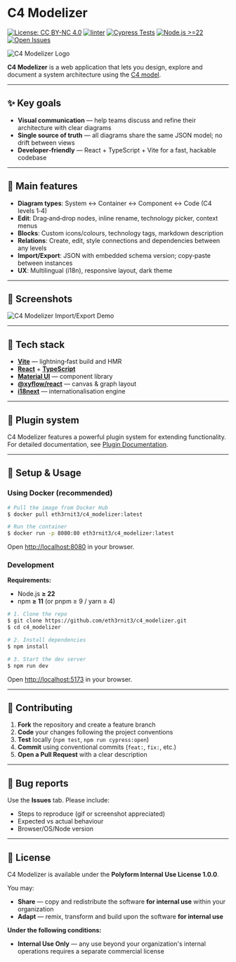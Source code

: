 # C4 Modelizer

[![License: CC BY-NC 4.0](https://img.shields.io/badge/license-CC--BY--NC%204.0-lightgrey.svg)](https://creativecommons.org/licenses/by-nc/4.0/)
[![linter](https://github.com/archivisio/c4_modelizer/actions/workflows/lint.yaml/badge.svg)](https://github.com/archivisio/c4_modelizer/actions/workflows/lint.yaml)
[![Cypress Tests](https://github.com/archivisio/c4_modelizer/actions/workflows/cypress.yml/badge.svg)](https://github.com/archivisio/c4_modelizer/actions/workflows/cypress.yml)
[![Node.js >=22](https://img.shields.io/badge/node-%3E%3D22-brightgreen.svg)](https://nodejs.org/)
[![Open Issues](https://img.shields.io/github/issues/archivisio/c4_modelizer)](https://github.com/archivisio/c4_modelizer/issues)

![C4 Modelizer Logo](/public/logo.svg)

**C4 Modelizer** is a web application that lets you design, explore and document a system architecture using the [C4 model](https://c4model.com/).

---

## ✨ Key goals

* **Visual communication** — help teams discuss and refine their architecture with clear diagrams
* **Single source of truth** — all diagrams share the same JSON model; no drift between views
* **Developer‑friendly** — React + TypeScript + Vite for a fast, hackable codebase

---

## 🚀 Main features

* **Diagram types**: System ↔ Container ↔ Component ↔ Code (C4 levels 1‑4)
* **Edit**: Drag‑and‑drop nodes, inline rename, technology picker, context menus
* **Blocks**: Custom icons/colours, technology tags, markdown description
* **Relations**: Create, edit, style connections and dependencies between any levels
* **Import/Export**: JSON with embedded schema version; copy‑paste between instances
* **UX**: Multilingual (i18n), responsive layout, dark theme

---

## 📸 Screenshots

![C4 Modelizer Import/Export Demo](/doc/import.gif)

---

## 🔗 Tech stack

* **[Vite](https://vitejs.dev/)** — lightning‑fast build and HMR
* **[React](https://react.dev/)** + **[TypeScript](https://www.typescriptlang.org/)**
* **[Material UI](https://mui.com/)** — component library
* **[@xyflow/react](https://reactflow.dev/)** — canvas & graph layout
* **[i18next](https://www.i18next.com/)** — internationalisation engine

---

## 🔌 Plugin system

C4 Modelizer features a powerful plugin system for extending functionality. For detailed documentation, see [Plugin Documentation](./docs/PLUGINS.md).

---

## 🔧️ Setup & Usage

### Using Docker (recommended)

```bash
# Pull the image from Docker Hub
$ docker pull eth3rnit3/c4_modelizer:latest

# Run the container
$ docker run -p 8080:80 eth3rnit3/c4_modelizer:latest
```

Open [http://localhost:8080](http://localhost:8080) in your browser.

### Development

**Requirements:**
* Node.js **≥ 22**
* npm **≥ 11** (or pnpm ≥ 9 / yarn ≥ 4)

```bash
# 1. Clone the repo
$ git clone https://github.com/eth3rnit3/c4_modelizer.git
$ cd c4_modelizer

# 2. Install dependencies
$ npm install

# 3. Start the dev server
$ npm run dev
```

Open [http://localhost:5173](http://localhost:5173) in your browser.

---

## 🤝 Contributing

1. **Fork** the repository and create a feature branch
2. **Code** your changes following the project conventions
3. **Test** locally (`npm test`, `npm run cypress:open`)
4. **Commit** using conventional commits (`feat:`, `fix:`, etc.)
5. **Open a Pull Request** with a clear description

---

## 🐞 Bug reports

Use the **Issues** tab. Please include:
* Steps to reproduce (gif or screenshot appreciated)
* Expected vs actual behaviour
* Browser/OS/Node version

---

## 📄 License

C4 Modelizer is available under the **Polyform Internal Use License 1.0.0**.

You may:
* **Share** — copy and redistribute the software **for internal use** within your organization
* **Adapt** — remix, transform and build upon the software **for internal use**

**Under the following conditions:**
* **Internal Use Only** — any use beyond your organization's internal operations requires a separate commercial license
